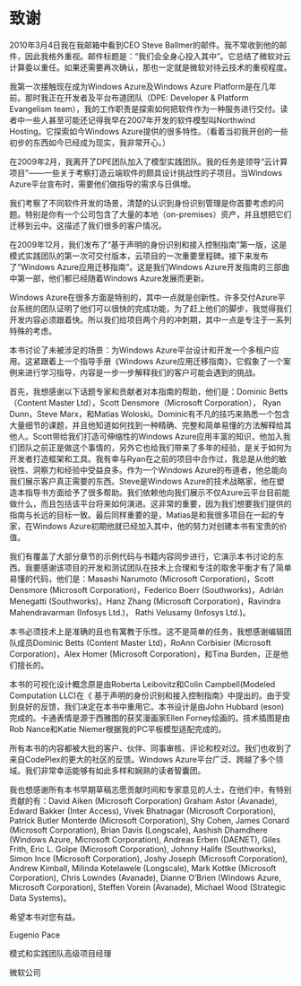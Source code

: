 # 致谢

2010年3月4日我在我邮箱中看到CEO Steve Ballmer的邮件。我不常收到他的邮件，因此我格外重视。邮件标题是：“我们会全身心投入其中”。它总结了微软对云计算委以重任。如果还需要再次确认，那也一定就是微软对待云技术的重视程度。

我第一次接触现在成为Windows Azure及Windows Azure Platform是在几年前。那时我正在开发者及平台布道团队（DPE: Developer & Platform Evangelism team），我的工作职责是探索如何把软件作为一种服务进行交付。读者中一些人甚至可能还记得我早在2007年开发的软件模型叫Northwind Hosting。它探索如今Windows Azure提供的很多特性。（看着当初我开创的一些初步的东西如今已经成为现实，我非常开心。）

在2009年2月，我离开了DPE团队加入了模型实践团队。我的任务是领导“云计算项目”——一些关于考察打造云端软件的颇具设计挑战性的子项目。当Windows Azure平台宣布时，需要他们做指导的需求与日俱增。

我们考察了不同软件开发的场景，清楚的认识到身份识别管理是你首要考虑的问题。特别是你有一个公司包含了大量的本地（on-premises）资产，并且想把它们迁移到云中。这描述了我们很多的客户情况。

在2009年12月，我们发布了“基于声明的身份识别和接入控制指南”第一版，这是模式实践团队的第一次可交付版本，云项目的一次重要里程碑。接下来发布了“Windows Azure应用迁移指南”。这是我们Windows Azure开发指南的三部曲中第一部，他们都已经随着Windows Azure发展而更新。

Windows Azure在很多方面是特别的，其中一点就是创新性。许多交付Azure平台系统的团队证明了他们可以很快的完成功能，为了赶上他们的脚步，我觉得我们开发内容必须跟着快。所以我们给项目两个月的冲刺期，其中一点是专注于一系列特殊的考虑。


本书讨论了未被涉足的场景：为Windows Azure平台设计和开发一个多租户应用。这紧跟着上一个指导手册《Windows Azure应用迁移指南》，它假象了一个案例来进行学习指导，内容是一步一步解释我们的客户可能会遇到的挑战。

首先，我想感谢以下话题专家和贡献者对本指南的帮助，他们是：Dominic Betts（Content Master Ltd），Scott Densmore（Microsoft Corporation）， Ryan Dunn，Steve Marx，和Matias Woloski。Dominic有不凡的技巧来熟悉一个包含大量细节的课题，并且他知道如何找到一种精确、完整和简单易懂的方法解释给其他人。Scott带给我们打造可伸缩性的Windows Azure应用丰富的知识，他加入我们团队之前正是做这个事情的，另外它也给我们带来了多年的经验，是关于如何为开发者打造框架和工具。我有幸与Ryan在之前的项目中合作过，我总是从他的敏锐性、洞察力和经验中受益良多。作为一个Windows Azure的布道者，他总能向我们展示客户真正需要的东西。Steve是Windows Azure的技术战略家，他在塑造本指导书方面给予了很多帮助。我们依赖他向我们展示不仅Azure云平台目前能做什么，而且包括该平台将来如何演进。这非常的重要，因为我们想要我们提供的指南与长远的目标一致。最后同样重要的是，Matias是和我很多项目在一起的专家，在Windows Azure初期他就已经加入其中，他的努力对创建本书有宝贵的价值。

我们有覆盖了大部分章节的示例代码与书籍内容同步进行，它演示本书讨论的东西。我要感谢该项目的开发和测试团队在技术上合理和专注的取舍平衡才有了简单易懂的代码，他们是：Masashi Narumoto (Microsoft Corporation)，Scott Densmore (Microsoft Corporation)，Federico Boerr (Southworks)，Adrián Menegatti (Southworks)，Hanz Zhang (Microsoft Corporation)，Ravindra Mahendravarman (Infosys Ltd.)， Rathi Velusamy (Infosys Ltd.)。

本书必须技术上是准确的且也有寓教于乐性。这不是简单的任务，我想感谢编辑团队成员Dominic Betts (Content Master Ltd)，RoAnn Corbisier (Microsoft Corporation)，Alex Homer (Microsoft Corporation)，和Tina Burden，正是他们擅长的。 

本书的可视化设计概念原是由Roberta Leibovitz和Colin Campbell(Modeled Computation LLC)在《 基于声明的身份识别和接入控制指南》中提出的。由于受到良好的反馈，我们决定在本书中重用它。本书设计是由John Hubbard (eson)完成的。卡通表情是源于西雅图的获奖漫画家Ellen Forney绘画的。技术插图是由Rob Nance和Katie Niemer根据我的PC平板模型适配完成的。

所有本书的内容都被大批的客户、伙伴、同事审核、评论和校对过。我们也收到了来自CodePlex的更大的社区的反馈。Windows Azure平台广泛、跨越了多个领域。我们非常幸运能够有如此多样和娴熟的读者智囊团。

我也想感谢所有本书早期草稿志愿贡献时间和专家意见的人士，在他们中，有特别贡献的有：David Aiken (Microsoft Corporation) Graham Astor (Avanade), Edward Bakker (Inter Access), Vivek Bhatnagar (Microsoft Corporation), Patrick Butler Monterde (Microsoft Corporation), Shy Cohen, James Conard (Microsoft Corporation), Brian Davis (Longscale), Aashish Dhamdhere (Windows Azure, Microsoft Corporation), Andreas Erben (DAENET), Giles Frith, Eric L. Golpe (Microsoft Corporation), Johnny Halife (Southworks), Simon Ince (Microsoft Corporation), Joshy Joseph (Microsoft Corporation), Andrew Kimball, Milinda Kotelawele (Longscale), Mark Kottke (Microsoft Corporation), Chris Lowndes (Avanade), Dianne O’Brien (Windows Azure, Microsoft Corporation), Steffen Vorein (Avanade), Michael Wood (Strategic Data Systems)。

希望本书对您有益。

Eugenio Pace

模式和实践团队高级项目经理

微软公司

